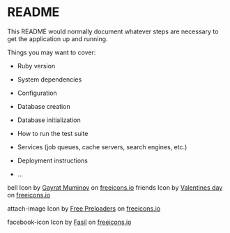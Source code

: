 # README

This README would normally document whatever steps are necessary to get the
application up and running.

Things you may want to cover:

* Ruby version

* System dependencies

* Configuration

* Database creation

* Database initialization

* How to run the test suite

* Services (job queues, cache servers, search engines, etc.)

* Deployment instructions

* ...


bell Icon by <a class="link_pro" href="https://freeicons.io/general-icons-set/bell-icon-37589">Gayrat Muminov</a>
                on <a href="https://freeicons.io">freeicons.io</a>
friends Icon by <a class="link_pro" href="https://freeicons.io/undefined/friends-embrace-friendship-friendly-team-icon-1035096">Valentines day</a>
                on <a href="https://freeicons.io">freeicons.io</a>

attach-image Icon by <a class="link_pro" href="https://freeicons.io/material-icons-images/add-photo-alternate-icon-15213">Free Preloaders</a>
                on <a href="https://freeicons.io">freeicons.io</a>

facebook-icon Icon by <a class="link_pro" href="https://freeicons.io/super-tiny-icons/facebook-icon-28494">Fasil</a>
                on <a href="https://freeicons.io">freeicons.io</a>
